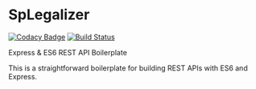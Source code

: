 # SpLegalizer

[![Codacy Badge](https://api.codacy.com/project/badge/Grade/b685a18756964cce9b50ebbc527df2ae)](https://www.codacy.com/app/sagrath23/SpendsLegalizer?utm_source=github.com&amp;utm_medium=referral&amp;utm_content=sagrath23/SpendsLegalizer&amp;utm_campaign=Badge_Grade)
[![Build Status](https://travis-ci.org/sagrath23/SpendsLegalizer.svg?branch=master)](https://travis-ci.org/sagrath23/SpendsLegalizer)


Express & ES6 REST API Boilerplate

This is a straightforward boilerplate for building REST APIs with ES6 and Express.